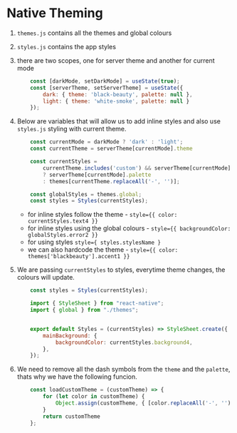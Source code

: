 # Native Theming

1. `themes.js` contains all the themes and global colours
1. `styles.js` contains the app styles
1. there are two scopes, one for server theme and another for current mode
    
    ```js
        const [darkMode, setDarkMode] = useState(true);
        const [serverTheme, setServerTheme] = useState({ 
            dark: { theme: 'black-beauty', palette: null }, 
            light: { theme: 'white-smoke', palette: null } 
        });
    ```
1. Below are variables that will allow us to add inline styles and also use `styles.js` styling with current theme.

    ```js
        const currentMode = darkMode ? 'dark' : 'light';
        const currentTheme = serverTheme[currentMode].theme

        const currentStyles = 
            currentTheme.includes('custom') && serverTheme[currentMode].palette !== null 
            ? serverTheme[currentMode].palette 
            : themes[currentTheme.replaceAll('-', '')];

        const globalStyles = themes.global;
        const styles = Styles(currentStyles);
    ```

    - for inline styles follow the theme - `style={{ color:  currentStyles.text4 }}`
    - for inline styles using the global colours - `style={{ backgroundColor: globalStyles.error2 }}`
    - for using styles `style={ styles.stylesName }`
    - we can also hardcode the theme - `style={{ color:  themes['blackbeauty'].accent1 }}`

1. We are passing `currentStyles` to styles, everytime theme changes, the colours will update.
    ```js
        const styles = Styles(currentStyles);
    ```

    ```js
        import { StyleSheet } from "react-native";
        import { global } from "./themes";


        export default Styles = (currentStyles) => StyleSheet.create({
            mainBackground: {
                backgroundColor: currentStyles.background4,
            },
        });
    ```
1. We need to remove all the dash symbols from the `theme` and the `palette`, thats why we have the following funcion.
    ```js
        const loadCustomTheme = (customTheme) => {
            for (let color in customTheme) {
                Object.assign(customTheme, { [color.replaceAll('-', '')]: customTheme[color] });
            }
            return customTheme
        };
    ```